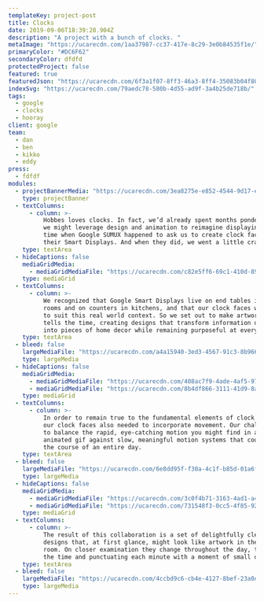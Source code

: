 ```yaml
---
templateKey: project-post
title: Clocks
date: 2019-09-06T18:39:28.904Z
description: "A project with a bunch of clocks. "
metaImage: "https://ucarecdn.com/1aa37987-cc37-417e-8c29-3e0b84535f1e/"
primaryColor: "#DC6F62"
secondaryColor: dfdfd
protectedProject: false
featured: true
featuredJson: "https://ucarecdn.com/6f3a1f07-8ff3-46a3-8ff4-35083b04f804/"
indexSvg: "https://ucarecdn.com/79aedc78-580b-4d55-ad9f-3a4b25de718b/"
tags:
  - google
  - clocks
  - hooray
client: google
team:
  - dan
  - ben
  - kikko
  - eddy
press:
  - fdfdf
modules:
  - projectBannerMedia: "https://ucarecdn.com/3ea8275e-e852-4544-9d17-ecd6d2dc918c/"
    type: projectBanner
  - textColumns:
      - column: >-
          Hobbes loves clocks. In fact, we’d already spent months pondering how
          we might leverage design and animation to reimagine displaying the
          time when Google SUMUX happened to ask us to create clock faces for
          their Smart Displays. And when they did, we went a little crazy.
    type: textArea
  - hideCaptions: false
    mediaGridMedia:
      - mediaGridMediaFile: "https://ucarecdn.com/c82e5ff6-69c1-410d-898c-d1f07182ca9a/"
    type: mediaGrid
  - textColumns:
      - column: >-
          We recognized that Google Smart Displays live on end tables in living
          rooms and on counters in kitchens, and that our clock faces would need
          to suit this real world context. So we set out to make artwork that
          tells the time, creating designs that transform information displays
          into pieces of home decor while remaining purposeful at every second.
    type: textArea
  - bleed: false
    largeMediaFile: "https://ucarecdn.com/a4a15940-3ed3-4567-91c3-8b96614524db/"
    type: largeMedia
  - hideCaptions: false
    mediaGridMedia:
      - mediaGridMediaFile: "https://ucarecdn.com/408ac7f9-4ade-4af5-97b5-173660f20caa/"
      - mediaGridMediaFile: "https://ucarecdn.com/8b4df866-3111-41d9-8ad6-f7afc1d74925/"
    type: mediaGrid
  - textColumns:
      - column: >-
          In order to remain true to the fundamental elements of clock design,
          our clock faces also needed to incorporate movement. Our challenge was
          to balance the rapid, eye-catching motion you might find in an
          animated gif against slow, meaningful motion systems that could span
          the course of an entire day.
    type: textArea
  - bleed: false
    largeMediaFile: "https://ucarecdn.com/6e8dd95f-f30a-4c1f-b85d-01a6fb564de7/"
    type: largeMedia
  - hideCaptions: false
    mediaGridMedia:
      - mediaGridMediaFile: "https://ucarecdn.com/3c0f4b71-3163-4ad1-a4d8-b2d3a36af5ad/"
      - mediaGridMediaFile: "https://ucarecdn.com/731548f3-0cc5-4f85-92da-152fbc18d0a8/"
    type: mediaGrid
  - textColumns:
      - column: >-
          The result of this collaboration is a set of delightfully clever
          designs that, at first glance, might look like artwork in the drawing
          room. On closer examination they change throughout the day, telling
          the time and punctuating each minute with a moment of small delight.
    type: textArea
  - bleed: false
    largeMediaFile: "https://ucarecdn.com/4ccbd9c6-cb4e-4127-8bef-23a0d8d1e26f/"
    type: largeMedia
---
```

